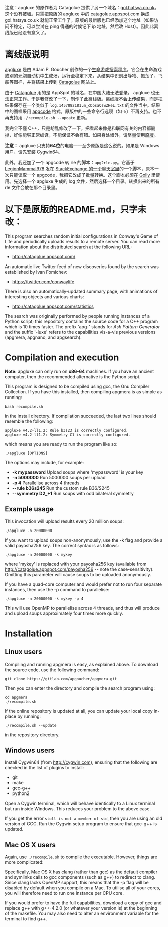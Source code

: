 注意：apgluxe 的原作者为 Catagolue 提供了另一个域名：[gol.hatsya.co.uk](http://catagolue.appspot.com)。这个没有被墙。只需把原版的 apgluxe 中的 catagolue.appspot.com 换成 gol.hatsya.co.uk 就能正常工作了。原版的最新版也已经添加这个地址（如果访问不稳定，可以尝试在 ping 得通的时候记下 ip 地址，然后改 Host）。因此此离线版已经没有意义了。

离线版说明
========

[apgluxe](https://gitlab.com/apgoucher/apgmera) 是由 Adam P. Goucher 创作的一个[生命游戏搜索程序](http://conwaylife.com/wiki/Apgsearch)。它会在生命游戏或别的元胞自动机中生成汤，运行至稳定下来，从结果中识别出静物、振荡子、飞船等图样，并将结果上传到 [Catagolue](http://catagolue.appspot.com) 网站上。

由于 [Catagolue](http://catagolue.appspot.com) 用的是 AppSpot 的域名，在中国大陆无法登录， apgluxe 也无法正常工作。于是我修改了一下，制作了此离线版。离线版不会上传结果，而是把结果保存在一个类似于 `log.1457882181.m_cDbsaQswZHeL.txt` 的文件当中。结果中的图样采用 [apgcode](http://conwaylife.com/wiki/Apgcode) 格式。原版中的一些命令行选项（如`-k`）不再支持。也不再支持用 `./recompile.sh --update` 更新。

我完全不懂 C++，只是胡乱修改了一下，把看起来像是和联网有关的内容都删掉，好像能够正常编译，不能保证不会有错。如果身处墙外，请尽量使用[原版](https://gitlab.com/apgoucher/apgmera)。

**注意：** apgluxe 只支持**64位**的电脑——至少原版是这么说的。如果是 Windows 用户，请先安装 [Cygwin64](http://cygwin.com)。

此外，我还加了一个 apgcode 转 rle 的脚本：`apg2rle.py`。它基于 [LegionMammal978](https://codegolf.stackexchange.com/users/33208/legionmammal978) 发在 [StackExchange 的一个聊天室里](https://chat.stackexchange.com/transcript/42936?m=31253844#31253844)的一个脚本，原本一次只能读取一个 apgcode，我把它改成了批量转换。这个脚本必须在 [Golly](http://golly.sourceforge.net/) 里使用。先选择一个 apgluxe 生成的 log 文件，然后选择一个目录。转换出来的所有 rle 文件会放在那个目录里。

以下是原版的README.md，只字未改：
============================

This program searches random initial configurations in Conway's Game
of Life and periodically uploads results to a remote server. You can
read more information about the distributed search at the following URL:

- http://catagolue.appspot.com/

An automatic live Twitter feed of new discoveries found by the search
was established by Ivan Fomichev:

- https://twitter.com/conwaylife

There is also an automatically-updated summary page, with animations
of interesting objects and various charts:

- http://catagolue.appspot.com/statistics

The search was originally performed by people running instances of
a Python script; this repository contains the source code for a C++
program which is 10 times faster. The prefix 'apg-' stands for _Ash
Pattern Generator_ and the suffix '-luxe' refers to the capabilities
vis-a-vis previous versions (apgmera, apgnano, and apgsearch).

Compilation and execution
=========================

**Note:** apgluxe can only run on **x86-64** machines. If you have an
ancient computer, then the recommended alternative is the Python
script.

This program is designed to be compiled using gcc, the Gnu Compiler
Collection. If you have this installed, then compiling apgmera is as
simple as running:

    bash recompile.sh

in the install directory. If compilation succeeded, the last two lines
should resemble the following:

    apgluxe v4.2-ll1.2: Rule b3s23 is correctly configured.
    apgluxe v4.2-ll1.2: Symmetry C1 is correctly configured.

which means you are ready to run the program like so:

    ./apgluxe [OPTIONS]

The options may include, for example:

- **-k mypassword**      Upload soups where 'mypassword' is your key
- **-n 5000000**         Run 5000000 soups per upload
- **-p 4**               Parallelise across 4 threads
- **--rule b36s245**     Run the custom rule B36/S245
- **--symmetry D2_+1**   Run soups with odd bilateral symmetry

Example usage
-------------

This invocation will upload results every 20 million soups:

    ./apgluxe -n 20000000

If you want to upload soups non-anonymously, use the -k flag and
provide a valid payosha256 key. The correct syntax is as follows:

    ./apgluxe -n 20000000 -k mykey

where 'mykey' is replaced with your payosha256 key (available from
http://catagolue.appspot.com/payosha256 -- note the case-sensitivity).
Omitting this parameter will cause soups to be uploaded anonymously.

If you have a quad-core computer and would prefer not to run four
separate instances, then use the -p command to parallelise:

    ./apgluxe -n 20000000 -k mykey -p 4

This will use OpenMP to parallelise across 4 threads, and thus will
produce and upload soups approximately four times more quickly.

Installation
============

Linux users
-----------

Compiling and running apgmera is easy, as explained above. To download
the source code, use the following command:

    git clone https://gitlab.com/apgoucher/apgmera.git

Then you can enter the directory and compile the search program using:

    cd apgmera
    ./recompile.sh

If the online repository is updated at all, you can update your local
copy in-place by running:

    ./recompile.sh --update

in the repository directory.

Windows users
-------------

Install Cygwin64 (from http://cygwin.com), ensuring that the following
are checked in the list of plugins to install:

 - git
 - make
 - gcc-g++
 - python2

Open a Cygwin terminal, which will behave identically to a Linux terminal
but run inside Windows. This reduces your problem to the above case.

If you get the error `stoll is not a member of std`, then you are using an
old version of GCC. Run the Cygwin setup program to ensure that gcc-g++ is
updated.

Mac OS X users
--------------

Again, use `./recompile.sh` to compile the executable. However, things are
more complicated:

Specifically, Mac OS X has clang (rather than gcc) as the default
compiler and symlinks calls to gcc components (such as g++) to redirect
to clang. Since clang lacks OpenMP support, this means that the -p flag
will be disabled by default when you compile on a Mac. To utilise all of
your cores, you will therefore need to run one instance per CPU core.

If you would prefer to have the full capabilities, download a copy of gcc
and replace g++ with g++-4.2.0 (or whatever your version is) at the
beginning of the makefile. You may also need to alter an environment
variable for the terminal to find g++.
